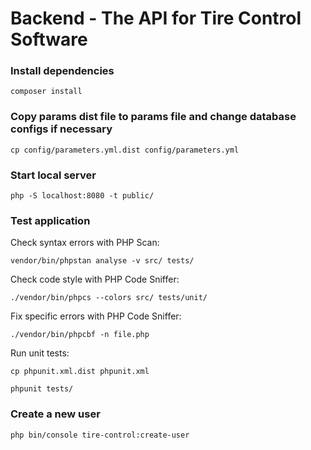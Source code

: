 # Backend - The API for Tire Control Software

### Install dependencies

```
composer install
```

### Copy params dist file to params file and change database configs if necessary

```
cp config/parameters.yml.dist config/parameters.yml 
```

### Start local server

```
php -S localhost:8080 -t public/
```

### Test application

Check syntax errors with PHP Scan:
```
vendor/bin/phpstan analyse -v src/ tests/
```

Check code style with PHP Code Sniffer:
```
./vendor/bin/phpcs --colors src/ tests/unit/
```

Fix specific errors with PHP Code Sniffer:
```
./vendor/bin/phpcbf -n file.php
```

Run unit tests:
```
cp phpunit.xml.dist phpunit.xml

phpunit tests/
```

### Create a new user

```
php bin/console tire-control:create-user  
```
